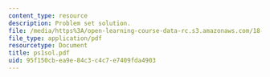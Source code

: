 ```yaml
---
content_type: resource
description: Problem set solution.
file: /media/https%3A/open-learning-course-data-rc.s3.amazonaws.com/18-435j-quantum-computation-fall-2003/95f150cbea9e84c3c4c7e7409fda4903_ps1sol.pdf
file_type: application/pdf
resourcetype: Document
title: ps1sol.pdf
uid: 95f150cb-ea9e-84c3-c4c7-e7409fda4903
---
```

